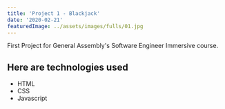 ```yaml
---
title: 'Project 1 - Blackjack'
date: '2020-02-21'
featuredImage: ../assets/images/fulls/01.jpg
---
```


First Project for General Assembly's Software Engineer Immersive course.

<!-- ![Blackjack Screenshot](../assets/images/fulls/01.jpg) -->

## Here are technologies used

- HTML
- CSS
- Javascript
